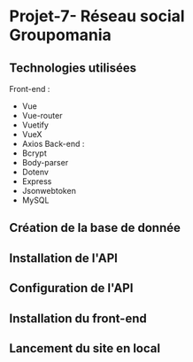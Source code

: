 # Projet-7- Réseau social Groupomania
## Technologies utilisées
Front-end :
- Vue
- Vue-router
- Vuetify
- VueX
- Axios
Back-end :
- Bcrypt
- Body-parser
- Dotenv
- Express
- Jsonwebtoken
- MySQL

## Création de la base de donnée
## Installation de l'API
## Configuration de l'API
## Installation du front-end
## Lancement du site en local


 
